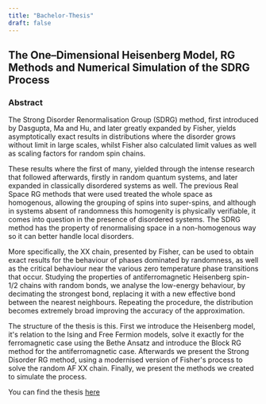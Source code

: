 ```yaml
---
title: "Bachelor-Thesis"
draft: false
---
```


## The One–Dimensional Heisenberg Model, RG Methods and Numerical Simulation of the SDRG Process

### Abstract

The Strong Disorder Renormalisation Group (SDRG) method, first introduced by Dasgupta, Ma and Hu, and later greatly expanded by Fisher, yields asymptotically exact results in distributions where the disorder grows without limit in large scales, whilst Fisher also calculated limit values as well as scaling factors for random spin chains.

These results where the first of many, yielded through the intense research that followed afterwards, firstly in random quantum systems, and later expanded in classically disordered systems as well. The previous Real Space RG methods that were used treated the whole space as homogenous, allowing the grouping of spins into super-spins, and although in systems absent of randomness this homogenity is physically verifiable, it comes into question in the presence of disordered systems. The SDRG method has the property of renormalising space in a non-homogenous way so it can better handle local disorders.
 
More specifically, the XX chain, presented by Fisher, can be used to obtain exact results for the behaviour of phases dominated by randomness, as well as the critical behaviour near the various zero temperature phase transitions that occur. Studying the properties of antiferromagnetic Heisenberg spin-1/2 chains with random bonds, we analyse the low-energy behaviour, by decimating the strongest bond, replacing it with a new effective bond between the nearest neighbours. Repeating the procedure, the distribution becomes extremely broad improving the accuracy of the approximation. 

The structure of the thesis is this. First we introduce the Heisenberg model, it's relation to the Ising and Free Fermion models, solve it exactly for the ferromagnetic case using the Bethe Ansatz and introduce the Block RG method for the antiferromagnetic case. Afterwards we present the Strong Disorder RG method, using a modernised version of Fisher's process to solve the random AF XX chain. Finally, we present the methods we created to simulate the process.

You can find the thesis [here](/pdfs/bthesis.pdf)
